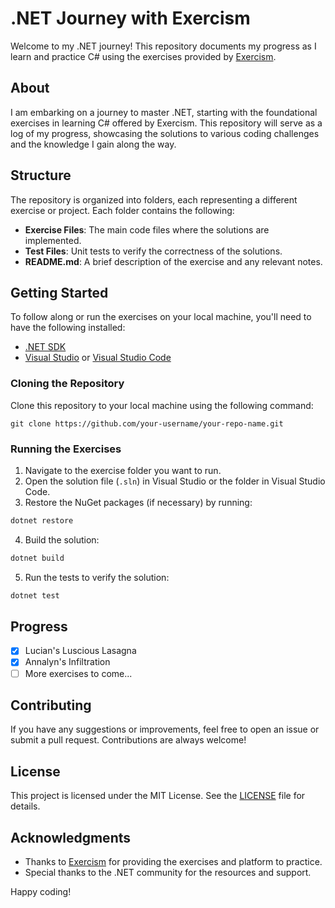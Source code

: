# .NET Journey with Exercism

Welcome to my .NET journey! This repository documents my progress as I learn and practice C# using the exercises provided by [Exercism](https://exercism.io/).

## About

I am embarking on a journey to master .NET, starting with the foundational exercises in learning C# offered by Exercism. This repository will serve as a log of my progress, showcasing the solutions to various coding challenges and the knowledge I gain along the way.

## Structure

The repository is organized into folders, each representing a different exercise or project. Each folder contains the following:

- **Exercise Files**: The main code files where the solutions are implemented.
- **Test Files**: Unit tests to verify the correctness of the solutions.
- **README.md**: A brief description of the exercise and any relevant notes.

## Getting Started

To follow along or run the exercises on your local machine, you'll need to have the following installed:

- [.NET SDK](https://dotnet.microsoft.com/download)
- [Visual Studio](https://visualstudio.microsoft.com/) or [Visual Studio Code](https://code.visualstudio.com/)

### Cloning the Repository

Clone this repository to your local machine using the following command:

```git 
git clone https://github.com/your-username/your-repo-name.git
```

### Running the Exercises

1. Navigate to the exercise folder you want to run.
2. Open the solution file (`.sln`) in Visual Studio or the folder in Visual Studio Code.
3. Restore the NuGet packages (if necessary) by running:

```cmd
dotnet restore
```

4. Build the solution:

```cmd
dotnet build
```

5. Run the tests to verify the solution:

```cmd
dotnet test
```

## Progress

- [x] Lucian's Luscious Lasagna
- [x] Annalyn's Infiltration
- [ ] More exercises to come...

## Contributing

If you have any suggestions or improvements, feel free to open an issue or submit a pull request. Contributions are always welcome!

## License

This project is licensed under the MIT License. See the [LICENSE](LICENSE) file for details.

## Acknowledgments

- Thanks to [Exercism](https://exercism.io/) for providing the exercises and platform to practice.
- Special thanks to the .NET community for the resources and support.

Happy coding!

